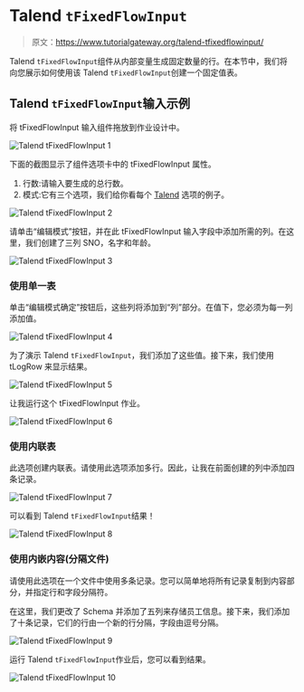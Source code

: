 # Talend `tFixedFlowInput`

> 原文：<https://www.tutorialgateway.org/talend-tfixedflowinput/>

Talend `tFixedFlowInput`组件从内部变量生成固定数量的行。在本节中，我们将向您展示如何使用该 Talend `tFixedFlowInput`创建一个固定值表。

## Talend `tFixedFlowInput`输入示例

将 tFixedFlowInput 输入组件拖放到作业设计中。

![Talend `tFixedFlowInput` 1](img/ea87696b89bafea4b21db4c2831b42c4.png)

下面的截图显示了组件选项卡中的 tFixedFlowInput 属性。

1.  行数:请输入要生成的总行数。
2.  模式:它有三个选项，我们给你看每个 [Talend](https://www.tutorialgateway.org/talend-tutorial/) 选项的例子。

![Talend `tFixedFlowInput` 2](img/d6614dfd75c3c3c9fce62e6cb5588f7c.png)

请单击“编辑模式”按钮，并在此 tFixedFlowInput 输入字段中添加所需的列。在这里，我们创建了三列 SNO，名字和年龄。

![Talend `tFixedFlowInput` 3](img/d57f832622996a17fcf381c4ce04bb2a.png)

### 使用单一表

单击“编辑模式确定”按钮后，这些列将添加到“列”部分。在值下，您必须为每一列添加值。

![Talend `tFixedFlowInput` 4](img/21fb7275493ac06611bca724659032a7.png)

为了演示 Talend `tFixedFlowInput`，我们添加了这些值。接下来，我们使用 tLogRow 来显示结果。

![Talend `tFixedFlowInput` 5](img/80eaa8f0ae1a1725bc8f8fa5f668e669.png)

让我运行这个 tFixedFlowInput 作业。

![Talend `tFixedFlowInput` 6](img/9244351a620aa337b06cebb29836144a.png)

### 使用内联表

此选项创建内联表。请使用此选项添加多行。因此，让我在前面创建的列中添加四条记录。

![Talend `tFixedFlowInput` 7](img/807dd73d1735ce48d706f2a2a69c7207.png)

可以看到 Talend `tFixedFlowInput`结果！

![Talend `tFixedFlowInput` 8](img/09b88f19b4709a2ae45f06f76bb7f3a0.png)

### 使用内嵌内容(分隔文件)

请使用此选项在一个文件中使用多条记录。您可以简单地将所有记录复制到内容部分，并指定行和字段分隔符。

在这里，我们更改了 Schema 并添加了五列来存储员工信息。接下来，我们添加了十条记录，它们的行由一个新的行分隔，字段由逗号分隔。

![Talend `tFixedFlowInput` 9](img/b485d2594ea8820ebdd3b343c6c34244.png)

运行 Talend `tFixedFlowInput`作业后，您可以看到结果。

![Talend `tFixedFlowInput` 10](img/360ba5e812059b5c959f95367f11daf0.png)